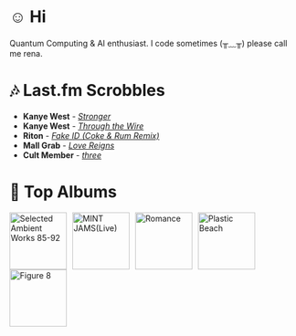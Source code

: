 # ☺︎ Hi



Quantum Computing & AI enthusiast. I code sometimes (╥﹏╥)
please call me rena. 

# 🎶 Last.fm Scrobbles

- **Kanye West** - *[Stronger](https://www.last.fm/music/Kanye+West/_/Stronger)*
- **Kanye West** - *[Through the Wire](https://www.last.fm/music/Kanye+West/_/Through+the+Wire)*
- **Riton** - *[Fake ID (Coke & Rum Remix)](https://www.last.fm/music/Riton/_/Fake+ID+(Coke+&+Rum+Remix))*
- **Mall Grab** - *[Love Reigns](https://www.last.fm/music/Mall+Grab/_/Love+Reigns)*
- **Cult Member** - *[three](https://www.last.fm/music/Cult+Member/_/three)*

# 📀 Top Albums

<a href='https://www.last.fm/music/Aphex+Twin/Selected+Ambient+Works+85-92'><img src='https://lastfm.freetls.fastly.net/i/u/300x300/36307d33d9e5025c8f4564748e17a5f8.jpg' alt='Selected Ambient Works 85-92' title='Aphex Twin - Selected Ambient Works 85-92' width='100' style='margin-right: 10px;'></a><a href='https://www.last.fm/music/Casiopea/MINT+JAMS(Live)'><img src='https://lastfm.freetls.fastly.net/i/u/300x300/3915580e1b782761ca3d197603ff932f.jpg' alt='MINT JAMS(Live)' title='Casiopea - MINT JAMS(Live)' width='100' style='margin-right: 10px;'></a><a href='https://www.last.fm/music/Fontaines+D.C./Romance'><img src='https://lastfm.freetls.fastly.net/i/u/300x300/4f4ae1fdc6b81d93c41c0054d596ccf0.png' alt='Romance' title='Fontaines D.C. - Romance' width='100' style='margin-right: 10px;'></a><a href='https://www.last.fm/music/Gorillaz/Plastic+Beach'><img src='https://lastfm.freetls.fastly.net/i/u/300x300/ce6e2af584a5480b85b79371b219a92e.png' alt='Plastic Beach' title='Gorillaz - Plastic Beach' width='100' style='margin-right: 10px;'></a><a href='https://www.last.fm/music/Elliott+Smith/Figure+8'><img src='https://lastfm.freetls.fastly.net/i/u/300x300/120386f2880f47dfc71873cda716683c.png' alt='Figure 8' title='Elliott Smith - Figure 8' width='100' style='margin-right: 10px;'></a>